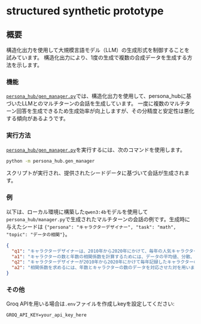 # structured synthetic prototype

## 概要

構造化出力を使用して大規模言語モデル（LLM）の生成形式を制御することを試みています。
構造化出力により、1度の生成で複数の合成データを生成する方法を示します。

### 機能

[`persona_hub/gen_manager.py`](persona_hub/manager.py:37)では、構造化出力を使用して、persona_hubに基づいたLLMとのマルチターンの会話を生成しています。
一度に複数のマルチターン回答を生成できるため生成効率が向上しますが、その分精度と安定性は悪化する傾向があるようです。

### 実行方法

[`persona_hub/gen_manager.py`](persona_hub/manager.py:37)を実行するには、次のコマンドを使用します。

```bash
python -m persona_hub.gen_manager
```

スクリプトが実行され、提供されたシードデータに基づいて会話が生成されます。

### 例

以下は、ローカル環境に構築した`qwen3:4b`モデルを使用して`persona_hub/manager.py`で生成されたマルチターンの会話の例です。生成時に与えたシードは
`{"persona": "キャラクターデザイナー", "task": "math", "topic": "データの相関"}`。

```json
{
  "q1": "キャラクターデザイナーは、2010年から2020年にかけて、毎年の人気キャラクターの数を記録した。このデータをもとに、キャラクターの数と年数の相関関係を調べるために、相関係数を計算しなさい。",
  "a1": "キャラクターの数と年数の相関係数を計算するためには、データの平均値、分散、共分散を求めます。まず、年数とキャラクターの数のデータをまとめ、それぞれの平均値を算出します。",
  "q2": "キャラクターデザイナーが2010年から2020年にかけて毎年記録したキャラクターの数のデータは以下の通りです：2010年: 100, 2011年: 120, 2012年: 150,  qualities: 2013年: 170, 2014年: 200, 2015年: 220, 2016年: 250, 2017年: 270, 2018年: 300, 2019年: 320, 2020年: 350。このデータを使って、相関係数を求める際、どのデータを用いるべきですか？",
  "a2": "相関係数を求めるには、年数とキャラクターの数のデータを対応させた対を用います。2010年から2020年にかけてのデータをすべて使用し、それぞれの年数とキャラクターの数の対を並べて計算します。"
}

```

### その他

Groq APIを用いる場合は`.env`ファイルを作成しkeyを設定してください:

   ```
   GROQ_API_KEY=your_api_key_here
   ```
